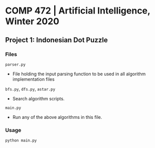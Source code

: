 # COMP 472 | Artificial Intelligence, Winter 2020

## Project 1: Indonesian Dot Puzzle

### Files

`parser.py`
- File holding the input parsing function to be used in all algorithm implementation files

`bfs.py`, `dfs.py`, `astar.py`
- Search algorithm scripts.

`main.py`
- Run any of the above algorithms in this file.

### Usage
```python
python main.py
```
